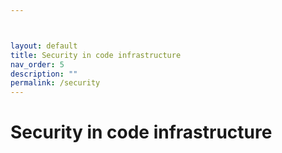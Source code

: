 ```yaml
---



layout: default
title: Security in code infrastructure
nav_order: 5
description: ""
permalink: /security
---
```


# Security in code infrastructure

